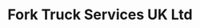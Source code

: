 ---
title: "Fork Truck Services UK Ltd"
url: /brighouse/fork-truck-services-uk-ltd/
shop: Autowerkstatt
---
